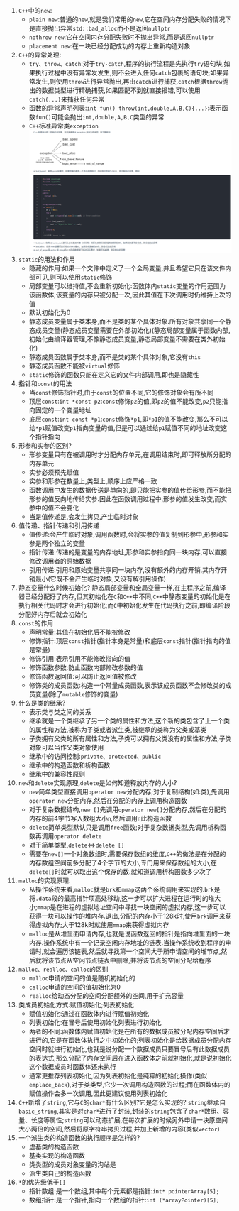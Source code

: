 1. `C++`中的`new`:
   * `plain new`:普通的`new`,就是我们常用的`new`,它在空间内存分配失败的情况下是直接抛出异常`std::bad_alloc`而不是返回`nullptr`
   * `nothrow new`:它在空间内存分配失败时不抛出异常,而是返回`nullptr`
   * `placement new`:在一块已经分配成功的内存上重新构造对象
2. `C++`的异常处理:
   * `try、throw、catch`:对于`try-catch`,程序的执行流程是先执行`try`语句块,如果执行过程中没有异常发发生,则不会进入任何`catch`包裹的语句块;如果异常发生,则使用`throw`进行异常抛出,再由`catch`进行捕获,`catch`根据`throw`抛出的数据类型进行精确捕获,如果匹配不到就直接报错,可以使用`catch(...)`来捕获任何异常
   * 函数的异常声明列表:`int fun() throw(int,double,A,B,C){...}`:表示函数`fun()`可能会抛出`int,double,A,B,C`类型的异常
   * `C++`标准异常类`exception`
    ![](../markdown图像集/2025-03-29-14-55-10.png)
3. `static`的用法和作用
   * 隐藏的作用:如果一个文件中定义了一个全局变量,并且希望它只在该文件内部可见,则可以使用`static`修饰
   * 局部变量可以维持值,不会重新初始化:函数体内`static`变量的作用范围为该函数体,该变量的内存只被分配一次,因此其值在下次调用时仍维持上次的值
   * 默认初始化为0
   * 静态成员变量属于类本身,而不是类的某个具体对象.所有对象共享同一个静态成员变量(静态成员变量需要在外部初始化)(静态局部变量属于函数内部,初始化由编译器管理,不像静态成员变量,静态局部变量不需要在类外初始化)
   * 静态成员函数属于类本身,而不是类的某个具体对象,它没有`this`
   * 静态成员函数不能被`virtual`修饰
   * `static`修饰的函数只能在定义它的文件内部调用,即也是隐藏性
4. 指针和`const`的用法
   * 当`const`修饰指针时,由于`const`的位置不同,它的修饰对象会有所不同
   * 顶层`const`:`int *const p2`:`const`修饰`p2`的值,即`p2`的值不能改变,`p2`只能指向固定的一个变量地址
   * 底层`const`:`int const *p1`:`const`修饰`*p1`,即`*p1`的值不能改变,那么不可以给`*p1`赋值改变`p1`指向变量的值,但是可以通过给`p1`赋值不同的地址改变这个指针指向
5. 形参和实参的区别?
   * 形参变量只有在被调用时才分配内存单元,在调用结束时,即可释放所分配的内存单元
   * 实参必须预先赋值
   * 实参和形参在数量上,类型上,顺序上应严格一致
   * 函数调用中发生的数据传送是单向的,即只能把实参的值传给形参,而不能把形参的值反向地传给实参.因此在函数调用过程中,形参的值发生改变,而实参中的值不会变化
   * 当是值传递是,会发生拷贝,产生临时对象
6. 值传递、指针传递和引用传递
   * 值传递:会产生临时对象,调用函数时,会将实参的值复制到形参中,形参和实参是两个独立的变量
   * 指针传递:传递的是变量的内存地址,形参和实参指向同一块内存,可以直接修改调用者的原始数据
   * 引用传递:引用和原始变量共享同一块内存,没有额外的内存开销,其内存开销最小(它既不会产生临时对象,又没有解引用操作)
7. 静态变量什么时候初始化?
    静态局部变量和全局变量一样,在主程序之前,编译器已经分配好了内存,但其初始化在`C`和`C++`中不同,`C++`中静态变量的初始化是在执行相关代码时才会进行初始化;而`C`中初始化发生在代码执行之前,即编译阶段分配好内存后就会初始化
8. `const`的作用
   * 声明常量:其值在初始化后不能被修改
   * 修饰指针:顶层`const`指针(指针本身是常量)和底层`const`指针(指针指向的值是常量)
   * 修饰引用:表示引用不能修改指向的值
   * 修饰函数参数:防止函数内部修改参数的值
   * 修饰函数返回值:可以防止返回值被修改
   * 修饰类的成员函数:构造一个常量成员函数,表示该成员函数不会修改类的成员变量(除了`mutable`修饰的变量)
9. 什么是类的继承?
    * 表示类与类之间的关系
    * 继承就是一个类继承了另一个类的属性和方法,这个新的类包含了上一个类的属性和方法,被称为子类或者派生类,被继承的类称为父类或基类
    * 子类拥有父类的所有属性和方法,子类可以拥有父类没有的属性和方法,子类对象可以当作父类对象使用
    * 继承中的访问控制:`private、protected、public`
    * 继承中的构造函数和析构函数
    * 继承中的兼容性原则
10. `new`和`delete`实现原理,`delete`是如何知道释放内存的大小?
    * `new`简单类型直接调用`operator new`分配内存;对于复制结构(如:类),先调用`operator new`分配内存,然后在分配的内存上调用构造函数
    * 对于复杂数据结构,`new []`先调用`operator new[]`分配内存,然后在分配的内存的前4字节写入数组大小`n`,然后调用`n`此构造函数
    * `delete`简单类型默认只是调用`free`函数;对于复杂数据类型,先调用析构函数再调用`operator delete`
    * 对于简单类型,`delete`<=>`delete []`
    * 需要在`new[]`一个对象数组时,需要保存数组的维度,`C++`的做法是在分配的内存数组空间前多分配了4个字节的大小,专门用来保存数组的大小,在`delete[]`时就可以取出这个保存的数.就知道调用析构函数多少次了
11. `malloc`的实现原理:
    * 从操作系统来看,`malloc`就是`brk`和`mmap`这两个系统调用来实现的.`brk`是将`.data`段的最高指针项高处移动,这一步可以扩大进程在运行时的堆大小;`mmap`是在进程的虚拟地址空间中寻找一块空闲的虚拟内存,这一步可以获得一块可以操作的堆内存.退出,分配的内存小于128k时,使用`brk`调用来获得虚拟内存;大于128k时就使用`mmap`来获得虚拟内存
    * `malloc`是从堆里面申请内存,也就是说函数返回的指针是指向堆里面的一块内存.操作系统中有一个记录空闲内存地址的链表.当操作系统收到程序的申请时,就会遍历该链表,然后就寻找第一个空间大于所申请空间的堆节点,然后就将该节点从空闲节点链表中删除,并将该节点的空间分配给程序
12. `malloc、realloc、calloc`的区别
    * `malloc`申请的空间的值是随机初始化的
    * `calloc`申请的空间的值初始化为0
    * `realloc`给动态分配的空间分配额外的空间,用于扩充容量
13. 类成员初始化方式:赋值初始化;列表初始化
    * 赋值初始化:通过在函数体内进行赋值初始化
    * 列表初始化:在冒号后使用初始化列表进行初始化
    * 两者的不同:函数体内赋值初始化是在所有的数据成员被分配内存空间后才进行的,它是在函数体执行之中初始化的;列表初始化是给数据成员分配内存空间时就进行初始化,也就是说分配一个数据成员只要冒号后有此数据成员的表达式,那么分配了内存空间后在进入函数体之前就初始化,就是说初始化这个数据成员时函数体还未执行
    * 通常更推荐列表初始化,因为列表初始化是纯粹的初始化操作(类似`emplace_back`),对于类类型,它少一次调用构造函数的过程;而在函数体内的赋值操作会多一次调用,因此更建议使用列表初始化
14. `C++`新增了`string`,它与`C`的`char*`有什么区别?它是怎么实现的?
    `string`继承自`basic_string`,其实是对`char*`进行了封装,封装的`string`包含了`char*`数组、容量、长度等属性;`string`可以动态扩展,在每次扩展的时候另外申请一块原空间大小两倍的空间,然后将原字符串拷贝过程,并加上新增的内容(类似`vector`)
15. 一个派生类的构造函数的执行顺序是怎样的?
    * 虚基类的构造函数
    * 基类实现的构造函数
    * 类类型的成员对象变量的沟站是
    * 派生类自己的构造函数
16. `*`的优先级低于`[]`
    * 指针数组:是一个数组,其中每个元素都是指针:`int* pointerArray[5];`
    * 数组指针:是一个指针,指向一个数组的指针:`int (*arrayPointer)[5];`